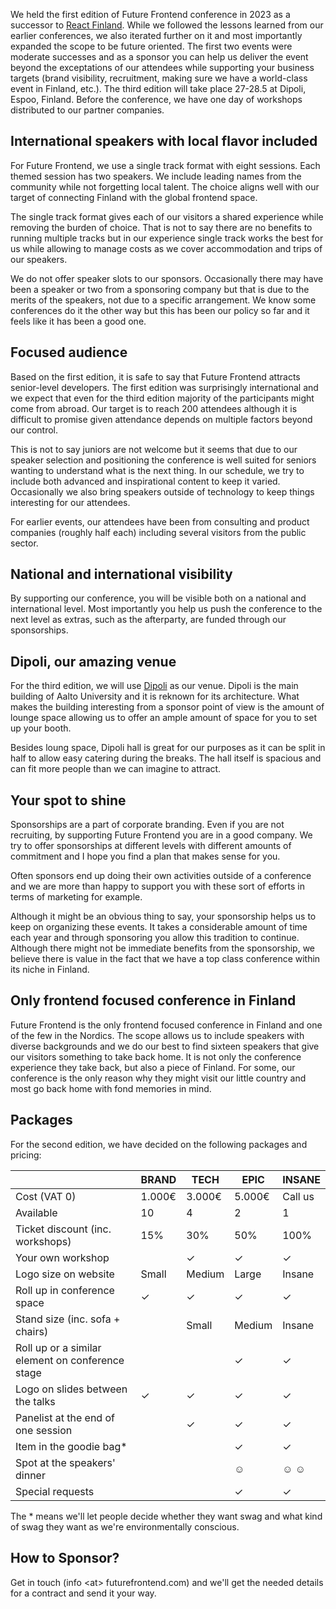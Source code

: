 We held the first edition of Future Frontend conference in 2023 as a successor to [React Finland](https://react-finland.fi/). While we followed the lessons learned from our earlier conferences, we also iterated further on it and most importantly expanded the scope to be future oriented. The first two events were moderate successes and as a sponsor you can help us deliver the event beyond the exceptations of our attendees while supporting your business targets (brand visibility, recruitment, making sure we have a world-class event in Finland, etc.). The third edition will take place 27-28.5 at Dipoli, Espoo, Finland. Before the conference, we have one day of workshops distributed to our partner companies.

## International speakers with local flavor included

For Future Frontend, we use a single track format with eight sessions. Each themed session has two speakers. We include leading names from the community while not forgetting local talent. The choice aligns well with our target of connecting Finland with the global frontend space.

The single track format gives each of our visitors a shared experience while removing the burden of choice. That is not to say there are no benefits to running multiple tracks but in our experience single track works the best for us while allowing to manage costs as we cover accommodation and trips of our speakers.

We do not offer speaker slots to our sponsors. Occasionally there may have been a speaker or two from a sponsoring company but that is due to the merits of the speakers, not due to a specific arrangement. We know some conferences do it the other way but this has been our policy so far and it feels like it has been a good one.

## Focused audience

Based on the first edition, it is safe to say that Future Frontend attracts senior-level developers. The first edition was surprisingly international and we expect that even for the third edition majority of the participants might come from abroad. Our target is to reach 200 attendees although it is difficult to promise given attendance depends on multiple factors beyond our control.

This is not to say juniors are not welcome but it seems that due to our speaker selection and positioning the conference is well suited for seniors wanting to understand what is the next thing. In our schedule, we try to include both advanced and inspirational content to keep it varied. Occasionally we also bring speakers outside of technology to keep things interesting for our attendees.

For earlier events, our attendees have been from consulting and product companies (roughly half each) including several visitors from the public sector.

## National and international visibility

By supporting our conference, you will be visible both on a national and international level. Most importantly you help us push the conference to the next level as extras, such as the afterparty, are funded through our sponsorships.

## Dipoli, our amazing venue

For the third edition, we will use [Dipoli](https://www.aalto.fi/en/locations/dipoli) as our venue. Dipoli is the main building of Aalto University and it is reknown for its architecture. What makes the building interesting from a sponsor point of view is the amount of lounge space allowing us to offer an ample amount of space for you to set up your booth.

Besides loung space, Dipoli hall is great for our purposes as it can be split in half to allow easy catering during the breaks. The hall itself is spacious and can fit more people than we can imagine to attract.

## Your spot to shine

Sponsorships are a part of corporate branding. Even if you are not recruiting, by supporting Future Frontend you are in a good company. We try to offer sponsorships at different levels with different amounts of commitment and I hope you find a plan that makes sense for you.

Often sponsors end up doing their own activities outside of a conference and we are more than happy to support you with these sort of efforts in terms of marketing for example.

Although it might be an obvious thing to say, your sponsorship helps us to keep on organizing these events. It takes a considerable amount of time each year and through sponsoring you allow this tradition to continue. Although there might not be immediate benefits from the sponsorship, we believe there is value in the fact that we have a top class conference within its niche in Finland.

## Only frontend focused conference in Finland

Future Frontend is the only frontend focused conference in Finland and one of the few in the Nordics. The scope allows us to include speakers with diverse backgrounds and we do our best to find sixteen speakers that give our visitors something to take back home. It is not only the conference experience they take back, but also a piece of Finland. For some, our conference is the only reason why they might visit our little country and most go back home with fond memories in mind.

## Packages

For the second edition, we have decided on the following packages and pricing:

&nbsp; | BRAND | TECH | EPIC | INSANE
-|-|-|-|-
Cost (VAT 0) | 1.000€ | 3.000€ | 5.000€ | Call us
Available | 10 | 4 | 2 | 1
Ticket discount (inc. workshops) | 15% | 30% | 50% | 100%
Your own workshop | | &#10003; | &#10003; | &#10003;
Logo size on website | Small | Medium | Large | Insane
Roll up in conference space | &#10003; | &#10003; | &#10003; | &#10003;
Stand size (inc. sofa + chairs) | | Small | Medium | Insane
Roll up or a similar element on conference stage | | | &#10003; | &#10003;
Logo on slides between the talks | &#10003; | &#10003; | &#10003; | &#10003;
Panelist at the end of one session | | &#10003; | &#10003; | &#10003;
Item in the goodie bag* | | | &#10003; | &#10003;
Spot at the speakers' dinner | | | &#9786; | &#9786; &#9786;
Special requests | | | &#10003; | &#10003;

The \* means we'll let people decide whether they want swag and what kind of swag they want as we're environmentally conscious.

## How to Sponsor?

Get in touch (info \<at> futurefrontend.com) and we'll get the needed details for a contract and send it your way.
